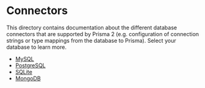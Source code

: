# Connectors

This directory contains documentation about the different database connectors that are supported by Prisma 2 (e.g. configuration of connection strings or type mappings from the database to Prisma). Select your database to learn more.

- [MySQL](./mysql.md)
- [PostgreSQL](./postgresql.md)
- [SQLite](./sqlite.md)
- [MongoDB](./mongo.md)
